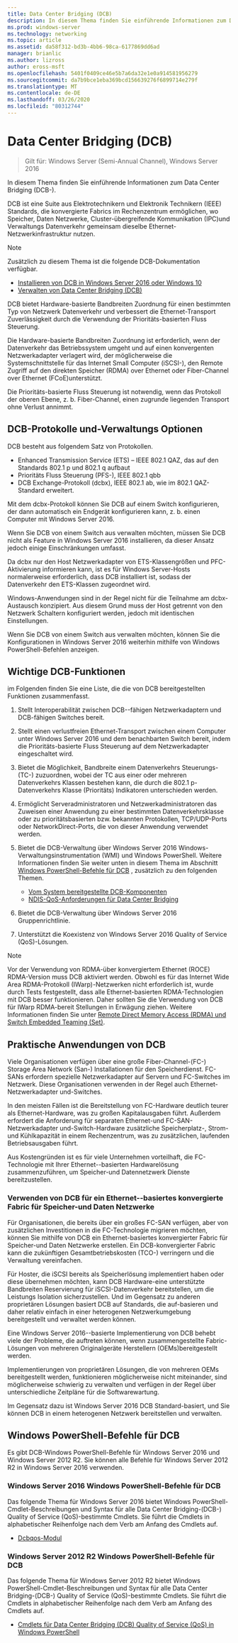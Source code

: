 ```yaml
---
title: Data Center Bridging (DCB)
description: In diesem Thema finden Sie einführende Informationen zum Data Center Bridging in Windows Server 2016.
ms.prod: windows-server
ms.technology: networking
ms.topic: article
ms.assetid: da58f312-bd3b-4bb6-98ca-6177869dd6ad
manager: brianlic
ms.author: lizross
author: eross-msft
ms.openlocfilehash: 5401f0409ce46e5b7a6da32e1e0a914581956279
ms.sourcegitcommit: da7b9bce1eba369bcd156639276f6899714e279f
ms.translationtype: MT
ms.contentlocale: de-DE
ms.lasthandoff: 03/26/2020
ms.locfileid: "80312744"
---
```

# <a name="data-center-bridging-dcb"></a>Data Center Bridging \(DCB\)

>Gilt für: Windows Server (Semi-Annual Channel), Windows Server 2016

In diesem Thema finden Sie einführende Informationen zum Data Center Bridging \(DCB-\).

DCB ist eine Suite aus Elektrotechnikern und Elektronik Technikern \(IEEE\) Standards, die konvergierte Fabrics im Rechenzentrum ermöglichen, wo Speicher, Daten Netzwerke, Cluster\-übergreifende Kommunikation \(IPC\)und Verwaltungs Datenverkehr gemeinsam dieselbe Ethernet-Netzwerkinfrastruktur nutzen.

>[!NOTE]
>Zusätzlich zu diesem Thema ist die folgende DCB-Dokumentation verfügbar.
>
>- [Installieren von DCB in Windows Server 2016 oder Windows 10](dcb-install.md)
>- [Verwalten von Data Center Bridging (DCB)](dcb-manage.md)

DCB bietet Hardware\-basierte Bandbreiten Zuordnung für einen bestimmten Typ von Netzwerk Datenverkehr und verbessert die Ethernet-Transport Zuverlässigkeit durch die Verwendung der Prioritäts\-basierten Fluss Steuerung.

Die Hardware\-basierte Bandbreiten Zuordnung ist erforderlich, wenn der Datenverkehr das Betriebssystem umgeht und auf einen konvergenten Netzwerkadapter verlagert wird, der möglicherweise die Systemschnittstelle für das Internet Small Computer \(iSCSI-\), den Remote Zugriff auf den direkten Speicher \(RDMA\) over Ethernet oder Fiber-Channel over Ethernet \(FCoE\)unterstützt.

Die Prioritäts\-basierte Fluss Steuerung ist notwendig, wenn das Protokoll der oberen Ebene, z. b. Fiber-Channel, einen zugrunde liegenden Transport ohne Verlust annimmt.

## <a name="dcb-protocols-and-management-options"></a>DCB-Protokolle und-Verwaltungs Optionen

DCB besteht aus folgendem Satz von Protokollen. 

- Enhanced Transmission Service \(ETS\) – IEEE 802.1 QAZ, das auf den Standards 802.1 p und 802.1 q aufbaut
- Prioritäts Fluss Steuerung \(PFS-\), IEEE 802.1 qbb 
- DCB Exchange-Protokoll \(dcbx\), IEEE 802.1 ab, wie im 802.1 QAZ-Standard erweitert.

Mit dem dcbx-Protokoll können Sie DCB auf einem Switch konfigurieren, der dann automatisch ein Endgerät konfigurieren kann, z. b. einen Computer mit Windows Server 2016.

Wenn Sie DCB von einem Switch aus verwalten möchten, müssen Sie DCB nicht als Feature in Windows Server 2016 installieren, da dieser Ansatz jedoch einige Einschränkungen umfasst.

Da dcbx nur den Host Netzwerkadapter von ETS-Klassengrößen und PFC-Aktivierung informieren kann, ist es für Windows Server-Hosts normalerweise erforderlich, dass DCB installiert ist, sodass der Datenverkehr den ETS-Klassen zugeordnet wird.

Windows-Anwendungen sind in der Regel nicht für die Teilnahme am dcbx-Austausch konzipiert. Aus diesem Grund muss der Host getrennt von den Netzwerk Schaltern konfiguriert werden, jedoch mit identischen Einstellungen.

Wenn Sie DCB von einem Switch aus verwalten möchten, können Sie die Konfigurationen in Windows Server 2016 weiterhin mithilfe von Windows PowerShell-Befehlen anzeigen.

##  <a name="important-dcb-functionality"></a>Wichtige DCB-Funktionen

im Folgenden finden Sie eine Liste, die die von DCB bereitgestellten Funktionen zusammenfasst.

1. Stellt Interoperabilität zwischen DCB-\-fähigen Netzwerkadaptern und DCB\-fähigen Switches bereit.

2. Stellt einen verlustfreien Ethernet-Transport zwischen einem Computer unter Windows Server 2016 und dem benachbarten Switch bereit, indem die Prioritäts\-basierte Fluss Steuerung auf dem Netzwerkadapter eingeschaltet wird.

3. Bietet die Möglichkeit, Bandbreite einem Datenverkehrs Steuerungs-\(TC-\) zuzuordnen, wobei der TC aus einer oder mehreren Datenverkehrs Klassen bestehen kann, die durch die 802.1 p-Datenverkehrs Klasse \(Prioritäts\) Indikatoren unterschieden werden.

4. Ermöglicht Serveradministratoren und Netzwerkadministratoren das Zuweisen einer Anwendung zu einer bestimmten Datenverkehrsklasse oder zu prioritätsbasierten bzw. bekannten Protokollen, TCP/UDP-Ports oder NetworkDirect-Ports, die von dieser Anwendung verwendet werden.

5. Bietet die DCB-Verwaltung über Windows Server 2016 Windows-Verwaltungsinstrumentation \(WMI\) und Windows PowerShell. Weitere Informationen finden Sie weiter unten in diesem Thema im Abschnitt [Windows PowerShell-Befehle für DCB](#bkmk_wps) , zusätzlich zu den folgenden Themen.
    - [Vom System bereitgestellte DCB-Komponenten](https://msdn.microsoft.com/windows/hardware/drivers/network/system-provided-dcb-components)
    - [NDIS-QoS-Anforderungen für Data Center Bridging](https://msdn.microsoft.com/windows/hardware/drivers/network/ndis-qos-requirements-for-data-center-bridging)

6. Bietet die DCB-Verwaltung über Windows Server 2016 Gruppenrichtlinie.

7. Unterstützt die Koexistenz von Windows Server 2016 Quality of Service \(QoS\)-Lösungen.

>[!NOTE]
>Vor der Verwendung von RDMA-über konvergiertem Ethernet \(ROCE\) RDMA-Version muss DCB aktiviert werden. Obwohl es für das Internet Wide Area RDMA-Protokoll \(IWarp\)-Netzwerken nicht erforderlich ist, wurde durch Tests festgestellt, dass alle Ethernet\-basierten RDMA-Technologien mit DCB besser funktionieren. Daher sollten Sie die Verwendung von DCB für IWarp RDMA-bereit Stellungen in Erwägung ziehen. Weitere Informationen finden Sie unter [Remote Direct Memory Access (RDMA) und Switch Embedded Teaming (Set)](../../../virtualization/hyper-v-virtual-switch/RDMA-and-Switch-Embedded-Teaming.md).

##  <a name="practical-applications-of-dcb"></a>Praktische Anwendungen von DCB

Viele Organisationen verfügen über eine große Fiber-Channel-\(FC-\) Storage Area Network \(San-\) Installationen für den Speicherdienst. FC-SANs erfordern spezielle Netzwerkadapter auf Servern und FC-Switches im Netzwerk. Diese Organisationen verwenden in der Regel auch Ethernet-Netzwerkadapter und-Switches.

In den meisten Fällen ist die Bereitstellung von FC-Hardware deutlich teurer als Ethernet-Hardware, was zu großen Kapitalausgaben führt. Außerdem erfordert die Anforderung für separaten Ethernet-und FC-SAN-Netzwerkadapter und-Switch-Hardware zusätzliche Speicherplatz-, Strom-und Kühlkapazität in einem Rechenzentrum, was zu zusätzlichen, laufenden Betriebsausgaben führt.

Aus Kostengründen ist es für viele Unternehmen vorteilhaft, die FC-Technologie mit Ihrer Ethernet-\-basierten Hardwarelösung zusammenzuführen, um Speicher-und Datennetzwerk Dienste bereitzustellen.

### <a name="using-dcb-for-an-ethernet-based-converged-fabric-for-storage-and-data-networking"></a>Verwenden von DCB für ein Ethernet-\-basiertes konvergierte Fabric für Speicher-und Daten Netzwerke

Für Organisationen, die bereits über ein großes FC-SAN verfügen, aber von zusätzlichen Investitionen in die FC-Technologie migrieren möchten, können Sie mithilfe von DCB ein Ethernet-basiertes konvergierter Fabric für Speicher-und Daten Netzwerke erstellen. Ein DCB-konvergierter Fabric kann die zukünftigen Gesamtbetriebskosten \(TCO-\) verringern und die Verwaltung vereinfachen.

Für Hoster, die iSCSI bereits als Speicherlösung implementiert haben oder diese übernehmen möchten, kann DCB Hardware\-eine unterstützte Bandbreiten Reservierung für iSCSI-Datenverkehr bereitstellen, um die Leistungs Isolation sicherzustellen. Und im Gegensatz zu anderen proprietären Lösungen basiert DCB auf Standards, die auf\-basieren und daher relativ einfach in einer heterogenen Netzwerkumgebung bereitgestellt und verwaltet werden können.

Eine Windows Server 2016-\-basierte Implementierung von DCB behebt viele der Probleme, die auftreten können, wenn zusammengestellte Fabric-Lösungen von mehreren Originalgeräte Herstellern \(OEMs\)bereitgestellt werden.

Implementierungen von proprietären Lösungen, die von mehreren OEMs bereitgestellt werden, funktionieren möglicherweise nicht miteinander, sind möglicherweise schwierig zu verwalten und verfügen in der Regel über unterschiedliche Zeitpläne für die Softwarewartung. 

Im Gegensatz dazu ist Windows Server 2016 DCB Standard\-basiert, und Sie können DCB in einem heterogenen Netzwerk bereitstellen und verwalten.

## <a name="windows-powershell-commands-for-dcb"></a><a name="bkmk_wps"></a>Windows PowerShell-Befehle für DCB

Es gibt DCB-Windows PowerShell-Befehle für Windows Server 2016 und Windows Server 2012 R2. Sie können alle Befehle für Windows Server 2012 R2 in Windows Server 2016 verwenden.

### <a name="windows-server-2016-windows-powershell-commands-for-dcb"></a>Windows Server 2016 Windows PowerShell-Befehle für DCB

Das folgende Thema für Windows Server 2016 bietet Windows PowerShell-Cmdlet-Beschreibungen und Syntax für alle Data Center Bridging-\(DCB-\) Quality of Service \(QoS\)\-bestimmte Cmdlets. Sie führt die Cmdlets in alphabetischer Reihenfolge nach dem Verb am Anfang des Cmdlets auf.

- [Dcbqos-Modul](https://technet.microsoft.com/itpro/powershell/windows/dcbqos/dcbqos)

### <a name="windows-server-2012-r2-windows-powershell-commands-for-dcb"></a>Windows Server 2012 R2 Windows PowerShell-Befehle für DCB

Das folgende Thema für Windows Server 2012 R2 bietet Windows PowerShell-Cmdlet-Beschreibungen und Syntax für alle Data Center Bridging-\(DCB-\) Quality of Service \(QoS\)\-bestimmte Cmdlets. Sie führt die Cmdlets in alphabetischer Reihenfolge nach dem Verb am Anfang des Cmdlets auf.

- [Cmdlets für Data Center Bridging (DCB) Quality of Service (QoS) in Windows PowerShell](https://technet.microsoft.com/library/hh967440.aspx)
